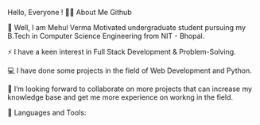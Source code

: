 Hello, Everyone !
🙋‍♂️ About Me
Github

🔭 Well, I am Mehul Verma Motivated undergraduate student pursuing my B.Tech in Computer Science Engineering from NIT - Bhopal.

⚡ I have a keen interest in Full Stack Development & Problem-Solving.

💻 I have done some projects in the field of Web Development and Python.

🤝 I’m looking forward to collaborate on more projects that can increase my knowledge base and get me more experience on workng in the field.

🚀 Languages and Tools:
       
